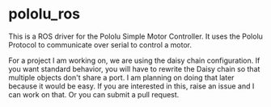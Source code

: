 # pololu_ros

This is a ROS driver for the Pololu Simple Motor Controller.  It uses the
Pololu Protocol to communicate over serial to control a motor.

For a project I am working on, we are using the daisy chain configuration.
If you want standard behavior, you will have to rewrite the Daisy chain so that
multiple objects don't share a port.  I am planning on doing that later because
it would be easy. If you are interested in this, raise an issue and I can work
on that.  Or you can submit a pull request.
